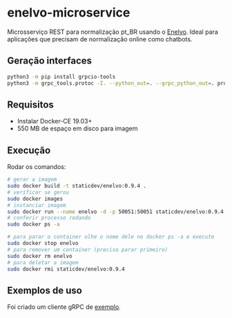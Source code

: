 # enelvo-microservice

Microsserviço REST para normalização pt_BR usando o [Enelvo](https://github.com/tfcbertaglia/enelvo). Ideal para aplicações que precisam de normalização online como chatbots.

## Geração interfaces

```sh
python3 -m pip install grpcio-tools
python3 -m grpc_tools.protoc -I. --python_out=. --grpc_python_out=. protos/normalization.proto
```

## Requisitos

- Instalar Docker-CE 19.03+
- 550 MB de espaço em disco para imagem

## Execução

Rodar os comandos:

```sh
# gerar a imagem
sudo docker build -t staticdev/enelvo:0.9.4 .
# verificar se gerou
sudo docker images
# instanciar imagem
sudo docker run --name enelvo -d -p 50051:50051 staticdev/enelvo:0.9.4
# conferir processo rodando
sudo docker ps -a

# para parar o container olhe o nome dele no docker ps -a e execute
sudo docker stop enelvo
# para remover um container (precisa parar primeiro)
sudo docker rm enelvo
# para deletar a imagem
sudo docker rmi staticdev/enelvo:0.9.4
```

## Exemplos de uso

Foi criado um cliente gRPC de [exemplo](examples/normalization_client.py).
